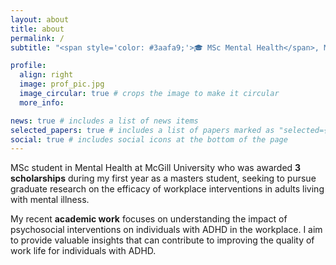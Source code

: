 ```yaml
---
layout: about
title: about
permalink: /
subtitle: "<span style='color: #3aafa9;'>🎓 MSc Mental Health</span>, McGill University"

profile:
  align: right
  image: prof_pic.jpg
  image_circular: true # crops the image to make it circular
  more_info:

news: true # includes a list of news items
selected_papers: true # includes a list of papers marked as "selected={true}"
social: true # includes social icons at the bottom of the page
---
```


MSc student in Mental Health at McGill University who was awarded __3 scholarships__ during my first year as a masters student, seeking to pursue graduate research on the efficacy of workplace interventions in adults living with mental illness.

My recent __academic work__ focuses on understanding the impact of psychosocial interventions on individuals with ADHD in the workplace. I aim to provide valuable insights that can contribute to improving the quality of work life for individuals with ADHD.
